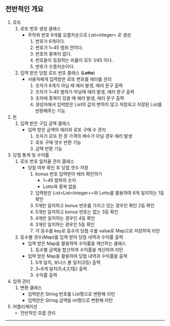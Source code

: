 ## 전반적인 개요

1. 로또
    1. 로또 번호 생성 클래스
        - 무작위 번호 6개를 오름차순으로 List\<integer> 로 생성
            1. 번호가 6개이다.
            2. 번호가 1~45 범위 안이다.
            3. 번호의 중복이 없다.
            4. 번호들이 등장하는 비율이 모두 1/45 이다.
            5. 번호가 오름차순이다.
    2. 입력 받은 당첨 로또 번호 클래스 (**Lotto**)
        - 사용자에게 입력받은 로또 번호를 에러를 관리
            1. 숫자가 6개가 아닐 때 에러 발생, 에러 문구 출력
            2. 숫자가 1~45 범위가 아닐때 에러 발생, 에러 문구 출력
            3. 숫자에 중복이 있을 때 에러 발생, 에러 문구 출력
            4. 생성자에서 입력받은 List의 값이 변하지 않고 저장되고 저장된 List를 반환해주는 기능
2. 돈
    1. 입력 받은 구입 금액 클래스
        - 입력 받은 금액의 에러와 로또 구매 수 관리
            1. 숫자가 로또 한 장 가격의 배수가 아닐 경우 에러 발생
            2. 로또 구매 갯수 반환 기능
            3. 금액 반환 기능
3. 당첨 통계 및 수익률
    1. 로또 번호 일치율 관리 클래스
        - 당첨 여부 확인 후 당첨 갯수 저장
            1. bonus 번호 입력받아 에러 확인하기
                - 1~45 범위의 숫자
                - Lotto와 중복 없음
            2. 입력받은 List\<List\<Integer>>와 Lotto를 활용하여 6개 일치하는 1등 확인
            3. 5개만 일치하고 bonus 번호를 가지고 있는 경우인 확인 2등 확인
            4. 5개만 일치하고 bonus 번호는 없는 3등 확인
            5. 4개만 일치하는 경우인 4등 확인
            6. 3개만 일치하는 경우인 5등 확인
            7. 각 등수를 key로 등수의 당첨 수를 value로 Map으로 저장하여 리턴
    2. 등수별 갯수(Map)를 입력 받아 당첨 내역과 수익률 출력
        - 입력 받은 Map을 활용하여 수익률을 계산하는 클래스
            1. 등수별 금액을 합산하여 수익률을 계산하여 리턴
        - 입력 받은 Map을 활용하여 당첨 내역과 수익률을 출력
            1. 5개 일치, 보너스 볼 일치(2등) 출력
            2. 3~6개 일치(5,4,3,1등) 출력
            3. 수익률 출력
4. 입력 관리
    1. 변환 클래스
        - 입력받은 String 번호를 List<integer>형으로 변환해 리턴
        - 입력받은 String 금액을 int형으로 변환해 리턴
5. 어플리케이션
    - 전반적인 흐름 관리

------------------------------